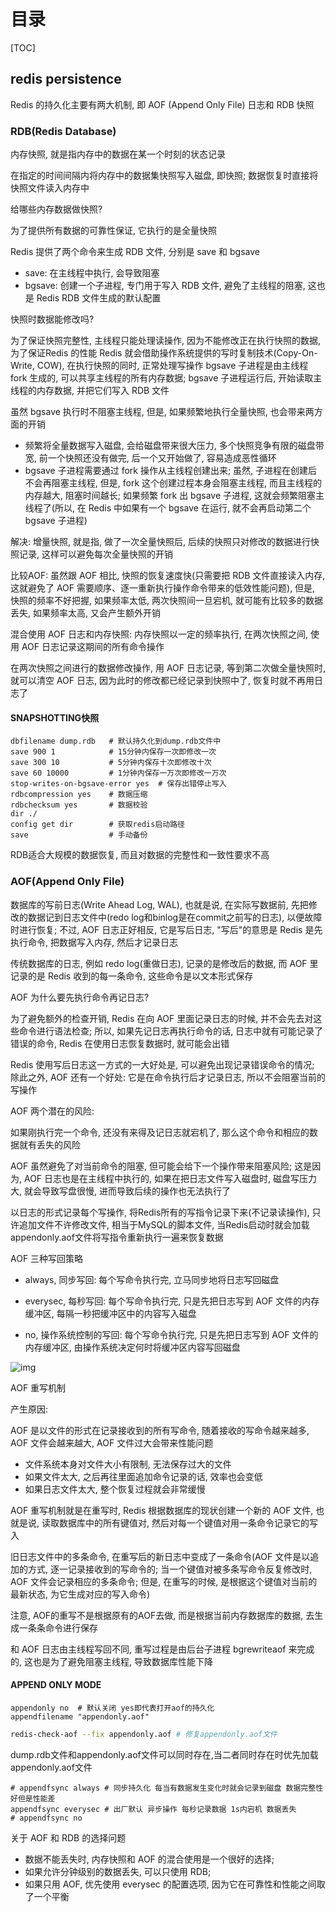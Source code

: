 # 目录

[TOC]

## redis persistence

Redis 的持久化主要有两大机制, 即 AOF (Append Only File) 日志和 RDB 快照

### RDB(Redis Database)

内存快照, 就是指内存中的数据在某一个时刻的状态记录

在指定的时间间隔内将内存中的数据集快照写入磁盘, 即快照; 数据恢复时直接将快照文件读入内存中

给哪些内存数据做快照?

为了提供所有数据的可靠性保证, 它执行的是全量快照

Redis 提供了两个命令来生成 RDB 文件, 分别是 save 和 bgsave

- save: 在主线程中执行, 会导致阻塞
- bgsave: 创建一个子进程, 专门用于写入 RDB 文件, 避免了主线程的阻塞, 这也是 Redis RDB 文件生成的默认配置

快照时数据能修改吗?

为了保证快照完整性, 主线程只能处理读操作, 因为不能修改正在执行快照的数据, 为了保证Redis 的性能 Redis 就会借助操作系统提供的写时复制技术(Copy-On-Write, COW), 在执行快照的同时, 正常处理写操作 bgsave 子进程是由主线程 fork 生成的, 可以共享主线程的所有内存数据; bgsave 子进程运行后, 开始读取主线程的内存数据, 并把它们写入 RDB 文件

虽然 bgsave 执行时不阻塞主线程, 但是, 如果频繁地执行全量快照, 也会带来两方面的开销

- 频繁将全量数据写入磁盘, 会给磁盘带来很大压力, 多个快照竞争有限的磁盘带宽, 前一个快照还没有做完, 后一个又开始做了, 容易造成恶性循环
- bgsave 子进程需要通过 fork 操作从主线程创建出来; 虽然, 子进程在创建后不会再阻塞主线程, 但是, fork 这个创建过程本身会阻塞主线程, 而且主线程的内存越大, 阻塞时间越长; 如果频繁 fork 出 bgsave 子进程, 这就会频繁阻塞主线程了(所以, 在 Redis 中如果有一个 bgsave 在运行, 就不会再启动第二个 bgsave 子进程)

解决: 增量快照, 就是指, 做了一次全量快照后, 后续的快照只对修改的数据进行快照记录, 这样可以避免每次全量快照的开销

比较AOF: 虽然跟 AOF 相比, 快照的恢复速度快(只需要把 RDB 文件直接读入内存, 这就避免了 AOF 需要顺序、逐一重新执行操作命令带来的低效性能问题), 但是, 快照的频率不好把握, 如果频率太低, 两次快照间一旦宕机, 就可能有比较多的数据丢失, 如果频率太高, 又会产生额外开销

混合使用 AOF 日志和内存快照: 内存快照以一定的频率执行, 在两次快照之间, 使用 AOF 日志记录这期间的所有命令操作

在两次快照之间进行的数据修改操作, 用 AOF 日志记录, 等到第二次做全量快照时, 就可以清空 AOF 日志, 因为此时的修改都已经记录到快照中了, 恢复时就不再用日志了

#### SNAPSHOTTING快照

```shell
dbfilename dump.rdb   # 默认持久化到dump.rdb文件中 
save 900 1            # 15分钟内保存一次即修改一次
save 300 10           # 5分钟内保存十次即修改十次
save 60 10000         # 1分钟内保存一万次即修改一万次
stop-writes-on-bgsave-error yes  # 保存出错停止写入
rdbcompression yes    # 数据压缩
rdbchecksum yes       # 数据校验
dir ./                
config get dir        # 获取redis启动路径
save                  # 手动备份
```

RDB适合大规模的数据恢复, 而且对数据的完整性和一致性要求不高

### AOF(Append Only File)

数据库的写前日志(Write Ahead Log, WAL), 也就是说, 在实际写数据前, 先把修改的数据记到日志文件中(redo log和binlog是在commit之前写的日志), 
以便故障时进行恢复; 不过, AOF 日志正好相反, 它是写后日志, "写后"的意思是 Redis 是先执行命令, 把数据写入内存, 然后才记录日志

传统数据库的日志, 例如 redo log(重做日志), 记录的是修改后的数据, 而 AOF 里记录的是 Redis 收到的每一条命令, 这些命令是以文本形式保存

AOF 为什么要先执行命令再记日志?

为了避免额外的检查开销, Redis 在向 AOF 里面记录日志的时候, 并不会先去对这些命令进行语法检查; 所以, 如果先记日志再执行命令的话, 日志中就有可能记录了错误的命令, Redis 在使用日志恢复数据时, 就可能会出错

Redis 使用写后日志这一方式的一大好处是, 可以避免出现记录错误命令的情况; 除此之外, AOF 还有一个好处: 它是在命令执行后才记录日志, 所以不会阻塞当前的写操作

AOF 两个潜在的风险:

如果刚执行完一个命令, 还没有来得及记日志就宕机了, 那么这个命令和相应的数据就有丢失的风险

AOF 虽然避免了对当前命令的阻塞, 但可能会给下一个操作带来阻塞风险; 这是因为, AOF 日志也是在主线程中执行的, 如果在把日志文件写入磁盘时, 磁盘写压力大, 就会导致写盘很慢, 进而导致后续的操作也无法执行了

以日志的形式记录每个写操作, 将Redis所有的写指令记录下来(不记录读操作), 只许追加文件不许修改文件, 相当于MySQL的脚本文件, 当Redis启动时就会加载appendonly.aof文件将写指令重新执行一遍来恢复数据

AOF 三种写回策略

- always, 同步写回: 每个写命令执行完, 立马同步地将日志写回磁盘

- everysec, 每秒写回: 每个写命令执行完, 只是先把日志写到 AOF 文件的内存缓冲区, 每隔一秒把缓冲区中的内容写入磁盘
- no, 操作系统控制的写回: 每个写命令执行完, 只是先把日志写到 AOF 文件的内存缓冲区, 由操作系统决定何时将缓冲区内容写回磁盘

![img](https://cdn.qingweico.cn/blog/72f547f18dbac788c7d11yy167d7ebf8.jpg)

AOF 重写机制

产生原因:

AOF 是以文件的形式在记录接收到的所有写命令, 随着接收的写命令越来越多, AOF 文件会越来越大, AOF 文件过大会带来性能问题

- 文件系统本身对文件大小有限制, 无法保存过大的文件
- 如果文件太大, 之后再往里面追加命令记录的话, 效率也会变低
- 如果日志文件太大, 整个恢复过程就会非常缓慢

AOF 重写机制就是在重写时, Redis 根据数据库的现状创建一个新的 AOF 文件, 也就是说, 读取数据库中的所有键值对, 然后对每一个键值对用一条命令记录它的写入

旧日志文件中的多条命令, 在重写后的新日志中变成了一条命令(AOF 文件是以追加的方式, 逐一记录接收到的写命令的; 当一个键值对被多条写命令反复修改时, AOF 文件会记录相应的多条命令; 但是, 在重写的时候, 是根据这个键值对当前的最新状态, 为它生成对应的写入命令)

注意, AOF的重写不是根据原有的AOF去做, 而是根据当前内存数据库的数据, 去生成一条条命令进行保存

和 AOF 日志由主线程写回不同, 重写过程是由后台子进程 bgrewriteaof 来完成的, 这也是为了避免阻塞主线程, 导致数据库性能下降

#### APPEND ONLY MODE

```shell
appendonly no  # 默认关闭 yes即代表打开aof的持久化
appendfilename "appendonly.aof"
```

```bash
redis-check-aof --fix appendonly.aof # 修复appendonly.aof文件
```

dump.rdb文件和appendonly.aof文件可以同时存在,当二者同时存在时优先加载appendonly.aof文件

```shell
# appendfsync always # 同步持久化 每当有数据发生变化时就会记录到磁盘 数据完整性好但是性能差
appendfsync everysec # 出厂默认 异步操作 每秒记录数据 1s内宕机 数据丢失
# appendfsync no
```

关于 AOF 和 RDB 的选择问题

- 数据不能丢失时, 内存快照和 AOF 的混合使用是一个很好的选择;
- 如果允许分钟级别的数据丢失, 可以只使用 RDB;
- 如果只用 AOF, 优先使用 everysec 的配置选项, 因为它在可靠性和性能之间取了一个平衡

